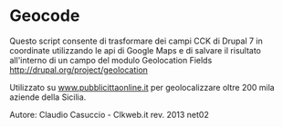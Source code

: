Geocode
=======
Questo script consente di trasformare dei campi CCK di Drupal 7 in coordinate utilizzando le api di Google Maps e di salvare
il risultato all'interno di un campo del modulo Geolocation Fields http://drupal.org/project/geolocation 

Utilizzato su www.pubblicittaonline.it per geolocalizzare oltre 200 mila aziende della Sicilia.

Autore: 
Claudio Casuccio - Clkweb.it 
rev. 2013 net02
